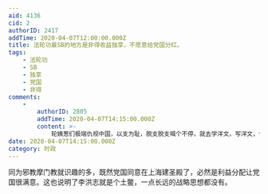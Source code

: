 ```yaml
---
aid: 4136
cid: 2
authorID: 2417
addTime: 2020-04-07T12:00:00.000Z
title: 法轮功最SB的地方是非得收益独享，不愿意给党国分红。
tags:
    - 法轮功
    - SB
    - 独享
    - 党国
    - 非得
comments:
    -
        authorID: 2805
        addTime: 2020-04-07T14:15:00.000Z
        content: >-
            轮姨葱们极端仇视中国，以支为耻，脱支脱支喊个不停，就去学洋文，写洋文，信洋教，仿冒个洋人吗。却偏偏对支国气功邪术，支轮，支神棍又膜拜不已，支言支语不停，真是矛盾怪异奇葩。
date: 2020-04-07T14:15:00.000Z
category: 时政
---
```


同为邪教摩门教就识趣的多，既然党国同意在上海建圣殿了，必然是利益分配让党国很满意。这也说明了李洪志就是个土鳖，一点长远的战略思想都没有。
